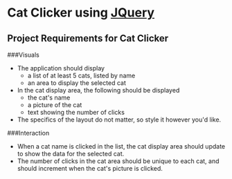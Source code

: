 Cat Clicker using [JQuery](https://code.jquery.com/jquery-1.10.2.js)
===============================

## Project Requirements for Cat Clicker

###Visuals

* The application should display
    - a list of at least 5 cats, listed by name
    - an area to display the selected cat
* In the cat display area, the following should be displayed
    - the cat's name
    - a picture of the cat
    - text showing the number of clicks
* The specifics of the layout do not matter, so style it however you'd like.



###Interaction

* When a cat name is clicked in the list, the cat display area should update to show the data for the selected cat.
* The number of clicks in the cat area should be unique to each cat, and should increment when the cat's picture is clicked.

